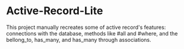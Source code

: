 # Active-Record-Lite

This project manually recreates some of active record's features: connections with the database, methods like #all and #where, and the bellong_to, has_many, and has_many through associations.
